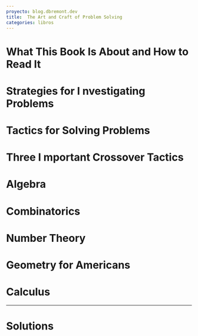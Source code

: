```yaml
---
proyecto: blog.dbremont.dev
title:  The Art and Craft of Problem Solving
categories: libros
---
```


<!--more-->

# What This Book Is About and How to Read It 
# Strategies for I nvestigating Problems
# Tactics for Solving Problems 
# Three I mportant Crossover Tactics
# Algebra
# Combinatorics
# Number Theory
# Geometry for Americans 
# Calculus

--- 
# Solutions